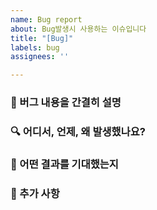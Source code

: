 ```yaml
---
name: Bug report
about: Bug발생시 사용하는 이슈입니다
title: "[Bug]"
labels: bug
assignees: ''

---
```


### :bug: 버그 내용을 간결히 설명

### 🔍 어디서, 언제, 왜 발생했나요? <!-- 최대한 자세히 -->

### 🎁 어떤 결과를 기대했는지 <!-- 버그가 없었으면 어떤 결과여야 하는지 -->

### 📢 추가 사항<!-- 사진, 영상 등 기타 필요해보이는 자료 첨부 -->
